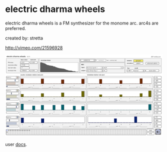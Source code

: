 # electric dharma wheels

electric dharma wheels is a FM synthesizer for the monome arc. arc4s are preferred. 

created by: stretta

<http://vimeo.com/21596928>

![](edw.png)

user [docs](edw_docs.md).
